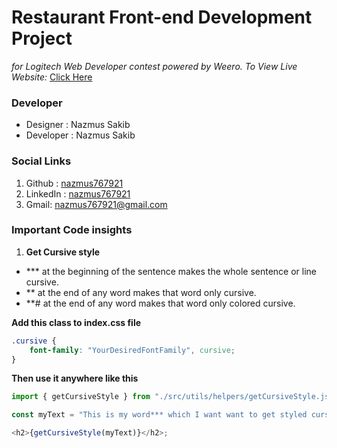 # Restaurant Front-end Development Project

_for Logitech Web Developer contest powered by Weero._
_To View Live Website:_ [Click Here](https://res2rant.netlify.app)

### Developer

- Designer : Nazmus Sakib
- Developer : Nazmus Sakib

### Social Links

1. Github : [nazmus767921](#)
2. LinkedIn : [nazmus767921](www.linkedin.com/in/nazmus767921)
3. Gmail: nazmus767921@gmail.com

### Important Code insights

1.  **Get Cursive style**

- \*\*\* at the beginning of the sentence makes the whole sentence or line cursive.
- \*\* at the end of any word makes that word only cursive.
- \*\*# at the end of any word makes that word only colored cursive.

**Add this class to index.css file**

```css
.cursive {
	font-family: "YourDesiredFontFamily", cursive;
}
```
**Then use it anywhere like this**

```javascript
import { getCursiveStyle } from "./src/utils/helpers/getCursiveStyle.jsx";

const myText = "This is my word*** which I want want to get styled cursive"

<h2>{getCursiveStyle(myText)}</h2>;
```
